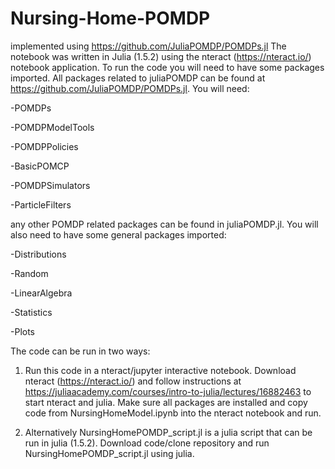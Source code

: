 # Nursing-Home-POMDP
implemented using https://github.com/JuliaPOMDP/POMDPs.jl
The notebook was written in Julia (1.5.2) using the nteract (https://nteract.io/) notebook application.
To run the code you will need to have some packages imported. All packages related to juliaPOMDP can be found at https://github.com/JuliaPOMDP/POMDPs.jl. You will need:

 -POMDPs
 
 -POMDPModelTools
 
-POMDPPolicies

-BasicPOMCP

-POMDPSimulators

-ParticleFilters

any other POMDP related packages can be found in juliaPOMDP.jl. You will also need to have some general packages imported:

 -Distributions
 
-Random

-LinearAlgebra

-Statistics
 
-Plots

The code can be run in two ways:

1. Run this code in a nteract/jupyter interactive notebook. Download nteract (https://nteract.io/) and follow instructions at https://juliaacademy.com/courses/intro-to-julia/lectures/16882463 to start nteract and julia. Make sure all packages are installed and copy code from NursingHomeModel.ipynb into the nteract notebook and run.

2. Alternatively NursingHomePOMDP_script.jl is a julia script that can be run in julia (1.5.2). Download code/clone repository and run NursingHomePOMDP_script.jl using julia.
